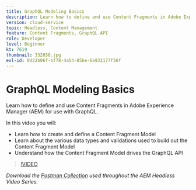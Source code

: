 ```yaml
---
title: GraphQL Modeling Basics
description: Learn how to define and use Content Fragments in Adobe Experience Manager (AEM) for use with GraphQL.
version: cloud-service
topic: Headless, Content Management
feature: Content Fragments, GraphQL API
role: Developer
level: Beginner
kt: 7619
thumbnail: 332858.jpg
exl-id: 0d22b06f-bf78-4a54-85be-6a932177f36f
---
```

# GraphQL Modeling Basics

Learn how to define and use Content Fragments in Adobe Experience Manager (AEM) for use with GraphQL.

In this video you will:

+ Learn how to create and define a Content Fragment Model
+ Learn about the various data types and validations used to build out the Content Fragment Model
+ Understand how the Content Fragment Model drives the GraphQL API

>[!VIDEO](https://video.tv.adobe.com/v/332858/?quality=12&learn=on)

_Download the [Postman Collection](./assets/aem-headless-video-series.postman_collection.json) used throughout the AEM Headless Video Series._
